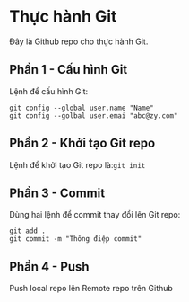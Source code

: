 # Thực hành Git
Đây là Github repo cho thực hành Git.
## Phần 1 - Cấu hình Git
Lệnh để cấu hình Git:

```
git config --global user.name "Name"
git config --golbal user.emai "abc@zy.com"
```

## Phần 2 - Khởi tạo Git repo

Lệnh để khởi tạo Git repo là:`git init`

## Phần 3 - Commit

Dùng hai lệnh để commit thay đổi lên Git repo:

```
git add .
git commit -m "Thông điệp commit"
``` 

## Phần 4 - Push
Push local repo lên Remote repo trên Github

